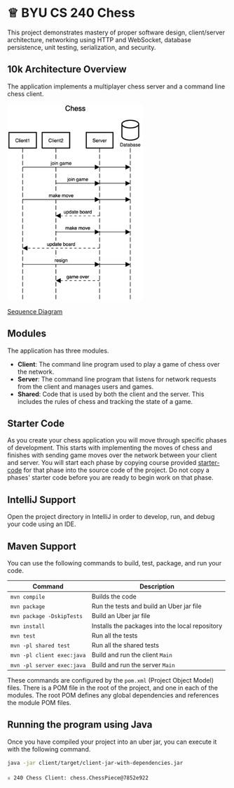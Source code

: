 # ♕ BYU CS 240 Chess

This project demonstrates mastery of proper software design, client/server architecture, networking using HTTP and WebSocket, database persistence, unit testing, serialization, and security.

## 10k Architecture Overview

The application implements a multiplayer chess server and a command line chess client.

[![Sequence Diagram](10k-architecture.png)](https://sequencediagram.org/index.html#initialData=C4S2BsFMAIGEAtIGckCh0AcCGAnUBjEbAO2DnBElIEZVs8RCSzYKrgAmO3AorU6AGVIOAG4jUAEyzAsAIyxIYAERnzFkdKgrFIuaKlaUa0ALQA+ISPE4AXNABWAexDFoAcywBbTcLEizS1VZBSVbbVc9HGgnADNYiN19QzZSDkCrfztHFzdPH1Q-Gwzg9TDEqJj4iuSjdmoMopF7LywAaxgvJ3FC6wCLaFLQyHCdSriEseSm6NMBurT7AFcMaWAYOSdcSRTjTka+7NaO6C6emZK1YdHI-Qma6N6ss3nU4Gpl1ZkNrZwdhfeByy9hwyBA7mIT2KAyGGhuSWi9wuc0sAI49nyMG6ElQQA)

[Sequence Diagram](https://sequencediagram.org/index.html#initialData=IYYwLg9gTgBAwgGwJYFMB2YBQAHYUxIhK4YwDKKUAbpTngUSWOZVYSnfoccKQCLAwwAIIgQKAM4TMAE0HAARsAkoYMhZkzowUAJ4TcRNAHMYABgB0ATkzGoEAK7YAxABYAzAA4ATFZAxnZGMACzAFBAdVACUUYyQJHUEkCDRMRFRSAFoAPhZqSgAuGABtAAUAeTIAFQBdGAB6BxUoAB00AG8AIibKNGAAWxROgs6YToAaMdwpAHdoGWHRibGUfuAkBEWxgF9MCnzYHLy2cSKoWPiwSgAKGLiEyhiAR0iEgEo91nYYI4EhUXEUiKxhQYAAqs1rj0oH1Bh8-iIxJIJD9cuoCgAxJBoGQwCGUBEwBS6GDQ2EcBTnYAAazxzRgMyQYGCpOa5JgwAQVJkJJQAA9LtIEQDkT8jvsTigivioAjPtRvplxaxCjBhFyUMAeVUaegAKJ88TYAgpeU0Q5HdLaIquMzuNpdQZSYAg4ZjPVQexQIpkgaqTncklCanoTq7dAyTDCpFSMW5CXsIpoBwIBBmxW5aOAiQFEBUq4yqHNBHw+Qi2NHdHCGS4mVyhPiVEwLPI3P5lDCBzM67ALvBEtRssxlGVhQFau4zvM+tfRtK+Mq70cvszg5x+DIa0wbxmMwO7psv2jIpLSadXvMqoQENoY9jHZaHGaOyOFzQXgggIYuB6vhwYQwAAMhAcSpFaWQLgcRRlJUtQNCoUjJGgDq+oMkzTBIcxQDIuwSpQTYNlKMAICB2LXMBoHPK8YAfIRTYtkCMAguCkKoSgpb-MOTboliOJ0gS8hEiSbGYJSmq0jKDJMiybFqBAkhoAA5Mw-KXIOnHZuuhFJimaZ0fOxyqmCaDnPcVznDIMoGkaJqpHhFq5OBYA2na+5OhILpDCeHpekUoAgI4pCMsyTFIDQaCsr0fpyQpykwKpCRho+kYMSOyoKqc-GyvI6ZzpmQ7Zm2mpXFOwQ9iu8gcYimmjuONZqhVQi5aoBn2X5jXAGa+EGU5RQ7nuHQHlFgx3qeYwXsEV43qND4Rs+9hOM4dgoOgARBKEy2rRRjhYE5BGLtBfB6oBepVHqdT1AhEhIW0E1TegXWHJBkpFCRoHkSBO1UZINHNfRBWtkxoKleVl7XugVXliOaJjrxk4dUJy5gzeolUrSd3gxFMjyRISkqQKCTqdVoqtbORHJqmf2k1BeImSgAXGGgSAAF4oDIpX3Wg1koMaSGPeuvUwLa9qDe5nlup0PnQO1yOrdjsX45cSVzalWlk0UpWrpK-0aa2MgoAgoIdn2oP9pVRNQ9xY4xP0EA0A1045XNtgLS4FkBNg2K0oBlwwAA4n60h7el5rQX7p0XcYfq3X2nP8yHibEZcAdOqbnO0WTOvE4xzEgxjN6Q1xtUwHDDtm0IiP5w9Yk0kjk2YzFuNxQlWCq9TL0wBTemZ+3Rl0wzTOs+zseY9zvOmvZAubhgLki46yLi95nrS3XnON3j8UE2AytPm3CeZZrOX6flus56CKeSNchc1TDRR+6C-t+j7hN789icX8-WD6SHqof2pk89Wns5GAXQo6DE-sMLoYwCigL9AAOSPCMMYZ4wFeSWNsSYFgsHhifC7V8zgZAAHYrBmBQGYAIep3BwB-AANngO2R+gwYBpCAftGmMFqiR2jn0EeN4HSoIQYMXCi42EdzzMVFAF9rgCL9JMKuaAM4ZRaifbOOYgZgDzrwiGFsi63xLtieGjsK7ElXpjVG4lTE3nXs3LeOiar73JrpKmP8lzGXOAPFmbMOaj0NDzWy8dLRANnm5Berol6+UsXLHGG8W47xSgDCsb8D4dSpioqGwJz5+mkX6AAkjIa+JM9GlwvoSExqC8nmNruU3EAZNQ8k3oKOxJMHF3z9FrDMxxE5oBQDMPJV9kpNIrC0zuTjj7NgSWo8RghJFZIvgUxJagxxqnqiUwSF9ZAaGdi+RaugDYkRmGtJAIQwC7NTBAA5AApCA2JGGqGcOEUA1IWEZGYC46CpQwRwXqKgmOstkIdGwAgYAuyoBwAgCRKAkxyl8BwZGPBi07DAsOccxFJJECalgMAbAgLCBJBSMw4Oz1VTFCOidM6F11ADKAA)

## Modules

The application has three modules.

- **Client**: The command line program used to play a game of chess over the network.
- **Server**: The command line program that listens for network requests from the client and manages users and games.
- **Shared**: Code that is used by both the client and the server. This includes the rules of chess and tracking the state of a game.

## Starter Code

As you create your chess application you will move through specific phases of development. This starts with implementing the moves of chess and finishes with sending game moves over the network between your client and server. You will start each phase by copying course provided [starter-code](starter-code/) for that phase into the source code of the project. Do not copy a phases' starter code before you are ready to begin work on that phase.

## IntelliJ Support

Open the project directory in IntelliJ in order to develop, run, and debug your code using an IDE.

## Maven Support

You can use the following commands to build, test, package, and run your code.

| Command                    | Description                                     |
| -------------------------- | ----------------------------------------------- |
| `mvn compile`              | Builds the code                                 |
| `mvn package`              | Run the tests and build an Uber jar file        |
| `mvn package -DskipTests`  | Build an Uber jar file                          |
| `mvn install`              | Installs the packages into the local repository |
| `mvn test`                 | Run all the tests                               |
| `mvn -pl shared test`      | Run all the shared tests                        |
| `mvn -pl client exec:java` | Build and run the client `Main`                 |
| `mvn -pl server exec:java` | Build and run the server `Main`                 |

These commands are configured by the `pom.xml` (Project Object Model) files. There is a POM file in the root of the project, and one in each of the modules. The root POM defines any global dependencies and references the module POM files.

## Running the program using Java

Once you have compiled your project into an uber jar, you can execute it with the following command.

```sh
java -jar client/target/client-jar-with-dependencies.jar

♕ 240 Chess Client: chess.ChessPiece@7852e922
```
